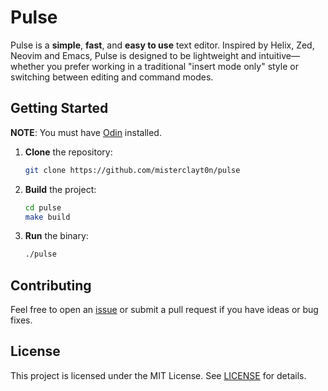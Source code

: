 # Pulse

Pulse is a **simple**, **fast**, and **easy to use** text editor. Inspired by Helix, Zed, Neovim and Emacs, Pulse is designed to be lightweight and intuitive—whether you prefer working in a traditional "insert mode only" style or switching between editing and command modes.

## Getting Started

**NOTE**: You must have [Odin](https://odin-lang.org/) installed.

1. **Clone** the repository:
   ```bash
   git clone https://github.com/misterclayt0n/pulse
   ```
2. **Build** the project:
   ```bash
   cd pulse
   make build
   ```
3. **Run** the binary:
   ```bash
   ./pulse
   ```

## Contributing

Feel free to open an [issue](https://github.com/misterclayt0n/pulse/issues) or submit a pull request if you have ideas or bug fixes.

## License

This project is licensed under the MIT License. See [LICENSE](LICENSE) for details.
